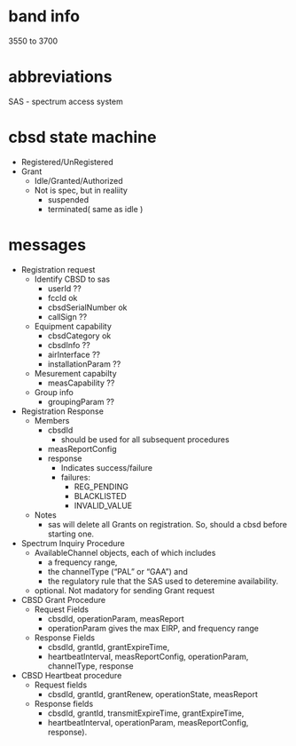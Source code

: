 # band info

3550 to 3700

# abbreviations

SAS - spectrum access system

# cbsd state machine

* Registered/UnRegistered
* Grant
    * Idle/Granted/Authorized
    * Not is spec, but in realiity
        * suspended
        * terminated( same as idle )

# messages

* Registration request
    * Identify CBSD to sas
        * userId                   ??
        * fccId                    ok
        * cbsdSerialNumber         ok
        * callSign                 ??
    * Equipment capability
        * cbsdCategory                ok
        * cbsdInfo               ??
        * airInterface           ??
        * installationParam           ??
    * Mesurement capabilty
        * measCapability           ??
    * Group info
        * groupingParam           ??
* Registration Response
    * Members
        * cbsdId
            * should be used for all subsequent procedures
        * measReportConfig
        * response
            * Indicates success/failure
            * failures:
                * REG_PENDING
                * BLACKLISTED
                * INVALID_VALUE
    * Notes
        * sas will delete all Grants on registration. So, should a cbsd
          before starting one.
* Spectrum Inquiry Procedure
    * AvailableChannel objects, each of which includes
        * a frequency range,
        * the channelType (“PAL” or “GAA”) and
        * the regulatory rule that the SAS used to deteremine availability.
    * optional. Not madatory for sending Grant request
* CBSD Grant Procedure
    * Request Fields
        * cbsdId, operationParam, measReport
        * operationParam gives the max EIRP, and frequency range
    * Response Fields
        * cbsdId, grantId, grantExpireTime,
        * heartbeatInterval, measReportConfig, operationParam, channelType, response
* CBSD Heartbeat procedure
    * Request fields
        * cbsdId, grantId, grantRenew, operationState, measReport
    * Response fields
        * cbsdId, grantId, transmitExpireTime, grantExpireTime,
        * heartbeatInterval, operationParam, measReportConfig, response).

